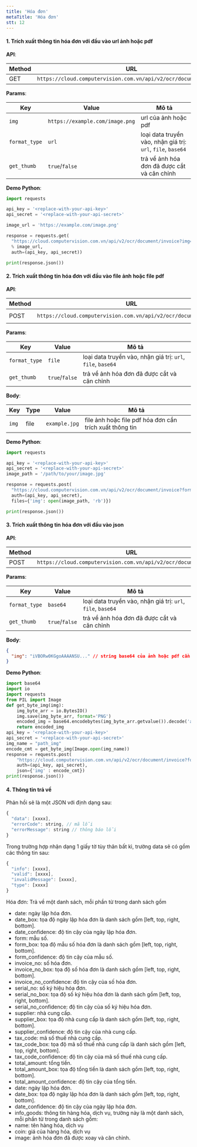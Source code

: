 ```yaml
---
title: 'Hóa đơn'
metaTitle: 'Hóa đơn'
stt: 12
---
```


#### 1. Trích xuất thông tin hóa đơn với đầu vào url ảnh hoặc pdf

**API**:

| Method | URL                                                               |
| ------ | ----------------------------------------------------------------- |
| GET    | `https://cloud.computervision.com.vn/api/v2/ocr/document/invoice` |

**Params**:

| Key           | Value                           | Mô tả                                                       |
| ------------- | ------------------------------- | ----------------------------------------------------------- |
| `img`         | `https://example.com/image.png` | url của ảnh hoặc pdf                                        |
| `format_type` | `url`                           | loại data truyền vào, nhận giá trị: `url`, `file`, `base64` |
| `get_thumb`   | `true`/`false`                  | trả về ảnh hóa đơn đã được cắt và căn chỉnh                 |

**Demo Python**:

```python
import requests

api_key = '<replace-with-your-api-key>'
api_secret = '<replace-with-your-api-secret>'

image_url = 'https://example.com/image.png'

response = requests.get(
  "https://cloud.computervision.com.vn/api/v2/ocr/document/invoice?img=%s&format_type=url&get_thumb=false"
  % image_url,
  auth=(api_key, api_secret))

print(response.json())

```

#### 2. Trích xuất thông tin hóa đơn với đầu vào file ảnh hoặc file pdf

**API**:

| Method | URL                                                               | content-type          |
| ------ | ----------------------------------------------------------------- | --------------------- |
| POST   | `https://cloud.computervision.com.vn/api/v2/ocr/document/invoice` | `multipart/form-data` |

**Params**:

| Key           | Value          | Mô tả                                                       |
| ------------- | -------------- | ----------------------------------------------------------- |
| `format_type` | `file`         | loại data truyền vào, nhận giá trị: `url`, `file`, `base64` |
| `get_thumb`   | `true`/`false` | trả về ảnh hóa đơn đã được cắt và căn chỉnh                 |

**Body**:

| Key   | Type | Value         | Mô tả                                                   |
| ----- | ---- | ------------- | ------------------------------------------------------- |
| `img` | file | `example.jpg` | file ảnh hoặc file pdf hóa đơn cần trích xuất thông tin |

**Demo Python**:

```python
import requests

api_key = '<replace-with-your-api-key>'
api_secret = '<replace-with-your-api-secret>'
image_path = '/path/to/your/image.jpg'

response = requests.post(
  "https://cloud.computervision.com.vn/api/v2/ocr/document/invoice?format_type=file&get_thumb=false",
  auth=(api_key, api_secret),
  files={'img': open(image_path, 'rb')})

print(response.json())

```

#### 3. Trích xuất thông tin hóa đơn với đầu vào json

**API**:

| Method | URL                                                               | content-type       |
| ------ | ----------------------------------------------------------------- | ------------------ |
| POST   | `https://cloud.computervision.com.vn/api/v2/ocr/document/invoice` | `application/json` |

**Params**:

| Key           | Value          | Mô tả                                                       |
| ------------- | -------------- | ----------------------------------------------------------- |
| `format_type` | `base64`       | loại data truyền vào, nhận giá trị: `url`, `file`, `base64` |
| `get_thumb`   | `true`/`false` | trả về ảnh hóa đơn đã được cắt và căn chỉnh                 |

**Body**:

```json
{
  "img": "iVBORw0KGgoAAAANSU..." // string base64 của ảnh hoặc pdf cần trích xuất
}
```

**Demo Python**:

```python
import base64
import io
import requests
from PIL import Image
def get_byte_img(img):
    img_byte_arr = io.BytesIO()
    img.save(img_byte_arr, format='PNG')
    encoded_img = base64.encodebytes(img_byte_arr.getvalue()).decode('ascii')
    return encoded_img
api_key = '<replace-with-your-api-key>'
api_secret = '<replace-with-your-api-secret>'
img_name = "path_img"
encode_cmt = get_byte_img(Image.open(img_name))
response = requests.post(
    "https://cloud.computervision.com.vn/api/v2/ocr/document/invoice?format_type=base64&get_thumb=false",
    auth=(api_key, api_secret),
    json={'img' : encode_cmt})
print(response.json())
```

#### 4. Thông tin trả về

Phản hồi sẽ là một JSON với định dạng sau:

```javascript
{
  "data": [xxxx],
  "errorCode": string, // mã lỗi
  "errorMessage": string // thông báo lỗi
}
```

Trong trường hợp nhận dạng 1 giấy tờ tùy thân bất kì, trường data sẽ có gồm các thông tin sau:

```javascript
{
  "info": [xxxx],
  "valid": [xxxx],
  "invalidMessage": [xxxx],
  "type": [xxxx]
}
```

Hóa đơn: Trả về một danh sách, mỗi phần từ trong danh sách gồm

- date: ngày lập hóa đơn.
- date_box: tọa độ ngày lập hóa đơn là danh sách gồm [left, top, right, bottom].
- date_confidence: độ tin cậy của ngày lập hóa đơn.
- form: mẫu số.
- form_box: tọa độ mẫu số hóa đơn là danh sách gồm [left, top, right, bottom].
- form_confidence: độ tin cậy của mẫu số.
- invoice_no: số hóa đơn.
- invoice_no_box: tọa độ số hóa đơn là danh sách gồm [left, top, right, bottom].
- invoice_no_confidence: độ tin cậy của số hóa đơn.
- serial_no: số ký hiệu hóa đơn.
- serial_no_box: tọa độ số ký hiệu hóa đơn là danh sách gồm [left, top, right, bottom].
- serial_no_confidence: độ tin cậy của số ký hiệu hóa đơn.
- supplier: nhà cung cấp.
- supplier_box: tọa độ nhà cung cấp là danh sách gồm [left, top, right, bottom].
- supplier_confidence: độ tin cậy của nhà cung cấp.
- tax_code: mã số thuế nhà cung cấp.
- tax_code_box: tọa độ mã số thuế nhà cung cấp là danh sách gồm [left, top, right, bottom].
- tax_code_confidence: độ tin cậy của mã số thuế nhà cung cấp.
- total_amount: tổng tiền.
- total_amount_box: tọa độ tổng tiền là danh sách gồm [left, top, right, bottom].
- total_amount_confidence: độ tin cậy của tổng tiền.
- date: ngày lập hóa đơn.
- date_box: tọa độ ngày lập hóa đơn là danh sách gồm [left, top, right, bottom].
- date_confidence: độ tin cậy của ngày lập hóa đơn.
- info_goods: thông tin hàng hóa, dịch vụ, trường này là một danh sách, mỗi phần tử trong danh sách gồm:
- name: tên hàng hóa, dịch vụ
- coin: giá của hàng hóa, dịch vụ
- image: ảnh hóa đơn đã được xoay và căn chỉnh.
